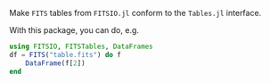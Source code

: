 Make `FITS` tables from `FITSIO.jl` conform to the `Tables.jl` interface.

With this package, you can do, e.g.
```julia
using FITSIO, FITSTables, DataFrames
df = FITS("table.fits") do f
    DataFrame(f[2])
end
```
